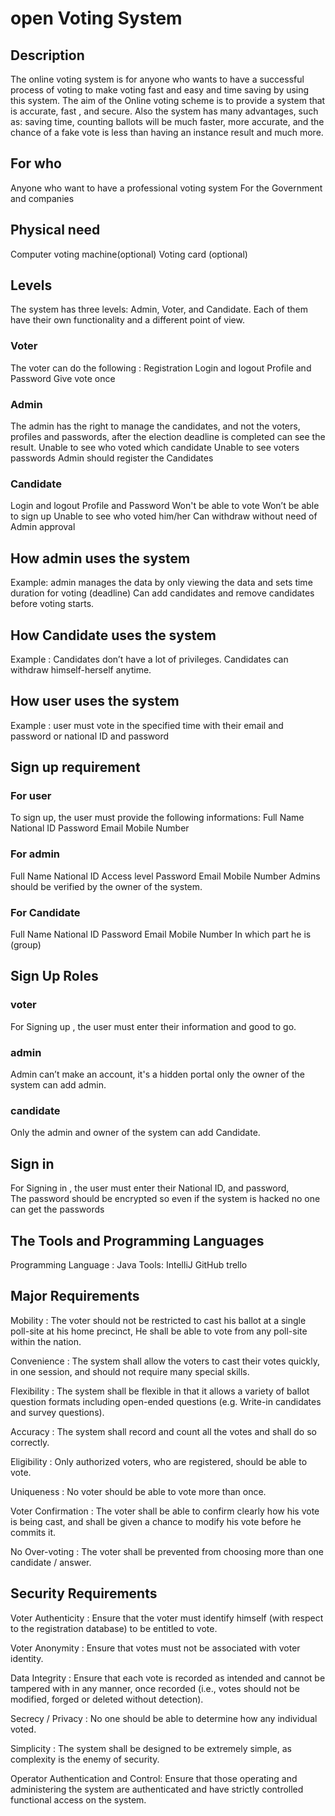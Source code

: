 # open Voting System

## Description 

The online voting system is for anyone who wants to have a successful process of voting  to make voting fast and easy and time saving by using this system. The aim of the Online voting scheme is to provide a system that is accurate, fast , and secure.
Also the system has many advantages,  such as: saving time, counting ballots will be much faster, more accurate, and the chance of a fake vote is less than having an instance result and much more.

## For who 
Anyone who want to have a professional voting system
For the Government and companies

## Physical need
Computer 
voting machine(optional)
Voting card (optional)


## Levels
The system has three levels: Admin, Voter, and Candidate.
Each of them have their own functionality and a different point of view.

### Voter
The voter can do the following :
Registration 
Login and logout 
Profile and Password
Give vote once 

### Admin
The admin has the right to manage the candidates, and not  the voters, profiles and passwords, after the election deadline is completed can see the result.
Unable to see who voted which candidate
Unable to see voters passwords
Admin should register the Candidates

### Candidate 
Login and logout 
Profile and Password
Won't be able to vote
Won’t be able to sign up
Unable to see who voted him/her
Can withdraw without need of Admin approval

## How admin uses the system
Example: admin manages the data by only viewing the data and sets time duration for voting (deadline)
Can add candidates and remove candidates before voting starts.


## How Candidate uses the system
Example : Candidates don’t have a lot of privileges. Candidates can withdraw himself-herself anytime.

## How user uses the system
Example : user must vote in the specified time with their email and password or national ID and password

## Sign up requirement
### For user
To sign up, the user must provide the following informations:
Full Name
National ID 
Password 
Email
Mobile Number 

### For admin
Full Name
National ID
Access level
Password 
Email
Mobile Number 
Admins should be verified by the owner of the system. 

### For  Candidate 
Full Name
National ID 
Password 
Email
Mobile Number
In which part he is  (group)

## Sign Up Roles

### voter
For Signing up , the user must enter their information and good to go.

### admin
Admin can’t make an account, it's a hidden portal only the owner of the system can add admin.

### candidate
Only the admin and owner of the system can add Candidate.


## Sign in 
For Signing in , the user must enter their National ID, and password,  
The password should be encrypted so even if the system is hacked no one can get the passwords 

## The Tools and Programming Languages 
Programming Language : 
Java 
Tools: 
IntelliJ 
GitHub
trello

## Major Requirements

Mobility : The voter should not be restricted to cast his ballot at a single poll-site at his home precinct, He shall be able to vote from any poll-site within the nation.

Convenience : The system shall allow the voters to cast their votes quickly, in one session, and should not require many special skills.

Flexibility : The system shall be flexible in that it allows a variety of ballot question formats including open-ended questions (e.g. Write-in candidates and survey questions).

 Accuracy : The system shall record and count all the votes and shall do so correctly.

 Eligibility : Only authorized voters, who are registered, should be able to vote. 

Uniqueness : No voter should be able to vote more than once.

Voter Confirmation : The voter shall be able to confirm clearly how his vote is being cast, and shall be given a chance to modify his vote before he commits it. 

No Over-voting : The voter shall be prevented from choosing more than one candidate / answer. 


## Security Requirements

Voter Authenticity : Ensure that the voter must identify himself (with respect to the registration database) to be entitled to vote.

Voter Anonymity : Ensure that votes must not be associated with voter identity. 

Data Integrity : Ensure that each vote is recorded as intended and cannot be tampered with in any manner, once recorded (i.e., votes should not be modified, forged or deleted without detection). 

Secrecy / Privacy : No one should be able to determine how any individual voted.

Simplicity : The system shall be designed to be extremely simple, as complexity is the enemy of security.

Operator Authentication and Control: Ensure that those operating and administering the system are authenticated and have strictly controlled functional access on the system. 











